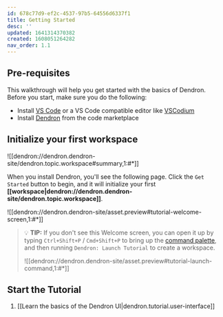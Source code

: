```yaml
---
id: 678c77d9-ef2c-4537-97b5-64556d6337f1
title: Getting Started
desc: ''
updated: 1641314370382
created: 1608051264282
nav_order: 1.1
---
```


## Pre-requisites

This walkthrough will help you get started with the basics of Dendron. Before you start, make sure you do the following:

- Install [VS Code](https://code.visualstudio.com/download) or a VS Code compatible editor like [VSCodium](https://vscodium.com/)
- Install [Dendron](https://link.dendron.so/vscode) from the code marketplace

## Initialize your first workspace

![[dendron://dendron.dendron-site/dendron.topic.workspace#summary,1:#*]]

When you install Dendron, you'll see the following page. Click the `Get Started` button to begin, and it will initialize your first **[[workspace|dendron://dendron.dendron-site/dendron.topic.workspace]]**.

![[dendron://dendron.dendron-site/asset.preview#tutorial-welcome-screen,1:#*]]

> 💡 **TIP:** If you don't see this Welcome screen, you can open it up by typing `Ctrl+Shift+P` / `Cmd+Shift+P` to bring up the [command palette](https://code.visualstudio.com/docs/getstarted/userinterface#_command-palette), and then running `Dendron: Launch Tutorial` to create a workspace.
>
> ![[dendron://dendron.dendron-site/asset.preview#tutorial-launch-command,1:#*]]

## Start the Tutorial

1. [[Learn the basics of the Dendron UI|dendron.tutorial.user-interface]]
